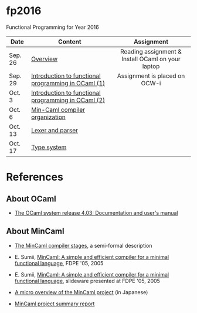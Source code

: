 # fp2016
Functional Programming for Year 2016

Date | Content | Assignment
----- | ----- | :-----:
Sep. 26 | [Overview](01-overview.md) | Reading assignment & Install OCaml on your laptop
Sep. 29 | [Introduction to functional programming in OCaml (1)](02-ocaml1.md) | Assignment is placed on OCW-i
Oct. 3 | [Introduction to functional programming in OCaml (2)](02-ocaml1.md) |
Oct. 6 | [Min-Caml compiler organization](04-mincaml.md) |
Oct. 13 | [Lexer and parser](doc/1013.md) |
Oct. 17 | [Type system](slides/oct17.pdf) |

# References

## About OCaml

- [The OCaml system release 4.03: Documentation and user's manual](doc/ocaml-4.03-refman.pdf)

## About MinCaml

- [The MinCaml compiler stages](doc/mincaml-overview.pdf), a semi-formal description

- E. Sumii, [MinCaml: A simple and efficient compiler for a minimal functional language](doc/sumii-05-mincaml-paper.pdf), FDPE '05, 2005

- E. Sumii, [MinCaml: A simple and efficient compiler for a minimal functional language](doc/sumii-05-mincaml-slide.pdf), slideware presented at FDPE '05, 2005

- [A micro overview of the MinCaml project](doc/sumii-04-overview.pdf) (in Japanese)


- [MinCaml project summary report](doc/sumii-mincaml-final-report.pdf)

<!--
Class 2	Introduction to functional programming in OCaml (1)	 Primitive data types, compound data types, algebraic data types. 
Class 3	Introduction to functional programming in OCaml (2)	 Recursive data structures, recursive functions, higher-order functions, mutable states. 
Class 4	Introduction to functional programming in OCaml (3)	 Records, exception handling, modules, standard library, tools
-->
